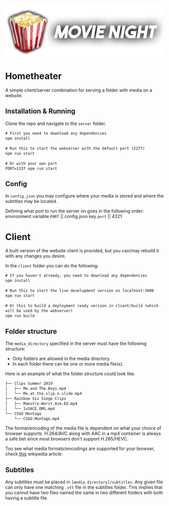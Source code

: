 
![movie night](https://raw.githubusercontent.com/joelsiks/hometheater/main/client/src/movie-night.png)

# Hometheater

A simple client/server combination for serving a folder with media on a website.

## Installation & Running

Clone the repo and navigate to the `server` folder.

```
# First you need to download any dependencies
npm install

# Run this to start the webserver with the default port (2277)
npm run start

# Or with your own port
PORT=1337 npm run start
```

## Config

In `config.json` you may configure where your media is stored and where the subtitles may be located. 

Defining what port to run the server on goes in the following order:
environment variable `PORT` || config.json key `port` || 4321

# Client

A built version of the website client is provided, but you can/may rebuild it with any changes you desire.

In the `client` folder you can do the following:
```
# If you haven't already, you need to download any dependencies
npm install

# Run this to start the live development version on localhost:3000
npm run start

# Or this to build a deployment ready version in client/build (which will be used by the webserver)
npm run build
```

## Folder structure

The `media_directory` specified in the server must have the following structure:

- Only folders are allowed in the media directory
- In each folder there can be one or more media file(s). 

Here is an example of what the folder structure could look like.
```
├── Clips Summer 2019
│   ├── Me.and.The.Boys.mp4
│   └── Me.at.the.slip.n.slide.mp4
├── Rainbow Six Siege Clips
│   ├── Maestro.Worst.Aim.EU.mp4
│   └── 1v5ACE.OMG.mp4
└── CSGO Montage
    └── CSGO.Montage.mp4
```

The format/encoding of the media file is dependent on what your choice of browser supports. H.264/AVC along with AAC in a mp4 container is always a safe bet since most browsers don't support H.265/HEVC.

Too see what media formats/encodings are supported for your browser, check [this](https://en.wikipedia.org/wiki/HTML5_video#Browser_support) wikipedia article.

## Subtitles

Any subtitles must be placed in `[media_directory]/subtitles`. Any given file can only have one matching `.vtt` file in the subtitles folder.
This implies that you cannot have two files named the same in two different folders with both having a subtitle file.
